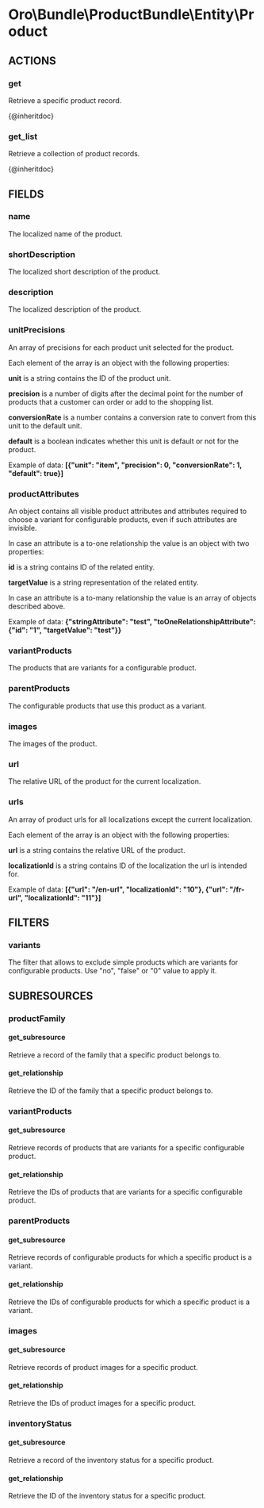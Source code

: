 # Oro\Bundle\ProductBundle\Entity\Product

## ACTIONS

### get

Retrieve a specific product record.

{@inheritdoc}

### get_list

Retrieve a collection of product records.

{@inheritdoc}

## FIELDS

### name

The localized name of the product.

### shortDescription

The localized short description of the product.

### description

The localized description of the product.

### unitPrecisions

An array of precisions for each product unit selected for the product.

Each element of the array is an object with the following properties:

**unit** is a string contains the ID of the product unit.

**precision** is a number of digits after the decimal point for the number of products that a customer
can order or add to the shopping list.

**conversionRate** is a number contains a conversion rate to convert from this unit to the default unit.

**default** is a boolean indicates whether this unit is default or not for the product.

Example of data: **\[{"unit": "item", "precision": 0, "conversionRate": 1, "default": true}\]**

### productAttributes

An object contains all visible product attributes and attributes required to choose a variant
for configurable products, even if such attributes are invisible.

In case an attribute is a to-one relationship the value is an object with two properties:

**id** is a string contains ID of the related entity.

**targetValue** is a string representation of the related entity.

In case an attribute is a to-many relationship the value is an array of objects described above.

Example of data: **{"stringAttribute": "test", "toOneRelationshipAttribute": {"id": "1", "targetValue": "test"}}**

### variantProducts

The products that are variants for a configurable product.

### parentProducts

The configurable products that use this product as a variant.

### images

The images of the product.

### url

The relative URL of the product for the current localization.

### urls

An array of product urls for all localizations except the current localization.

Each element of the array is an object with the following properties:

**url** is a string contains the relative URL of the product.

**localizationId** is a string contains ID of the localization the url is intended for.

Example of data: **\[{"url": "/en-url", "localizationId": "10"}, {"url": "/fr-url", "localizationId": "11"}\]**

## FILTERS

### variants

The filter that allows to exclude simple products which are variants for configurable products. Use "no", "false" or "0" value to apply it.

## SUBRESOURCES

### productFamily

#### get_subresource

Retrieve a record of the family that a specific product belongs to.

#### get_relationship

Retrieve the ID of the family that a specific product belongs to.

### variantProducts

#### get_subresource

Retrieve records of products that are variants for a specific configurable product.

#### get_relationship

Retrieve the IDs of products that are variants for a specific configurable product.

### parentProducts

#### get_subresource

Retrieve records of configurable products for which a specific product is a variant.

#### get_relationship

Retrieve the IDs of configurable products for which a specific product is a variant.

### images

#### get_subresource

Retrieve records of product images for a specific product.

#### get_relationship

Retrieve the IDs of product images for a specific product.

### inventoryStatus

#### get_subresource

Retrieve a record of the inventory status for a specific product.

#### get_relationship

Retrieve the ID of the inventory status for a specific product.
